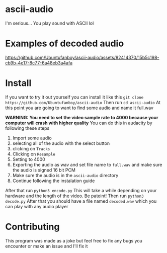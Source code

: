 # ascii-audio
I'm serious... You play sound with ASCII lol

# Examples of decoded audio
https://github.com/Ubuntufanboy/ascii-audio/assets/82414370/15b5c198-cb9b-4e17-8c77-6a48eb3a4afa

# Install

If you want to try it out yourself you can install it like this
``git clone https://github.com/Ubuntufanboy/ascii-audio``
Then run
``cd ascii-audio``
At this point you are going to want to find some audio and name it full.wav

**WARNING: You need to set the video sample rate to 4000 because your computer will crash with higher quality**
You can do this in audacity by following these steps
1. Import some audio
2. selecting all of the audio with the select button
3. clicking on ``Tracks``
4. Clicking on ``Resample``
5. Setting to 4000
6. Exporting the audio as wav and set file name to ``full.wav`` and make sure the audio is signed 16 bit PCM
7. Make sure the audio is in the ``ascii-audio`` directory
8. Continue following the instalation guide

After that run
``python3 encode.py``
This will take a while depending on your hardware and the length of the video. Be pateint!
Then run ``python3 decode.py``
After that you should have a file named ``decoded.wav`` which you can play with any audio player

# Contributing

This program was made as a joke but feel free to fix any bugs you encounter or make an issue and I'll fix it
